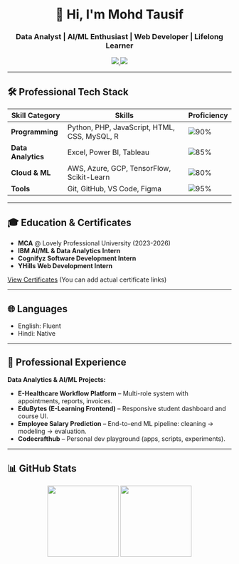 <h1 align="center">👋 Hi, I'm Mohd Tausif</h1>
<h3 align="center">Data Analyst | AI/ML Enthusiast | Web Developer | Lifelong Learner</h3>

<p align="center">
  <a href="https://www.linkedin.com/in/mohammadtausif07/">
    <img src="https://img.shields.io/badge/LinkedIn-0A66C2?style=for-the-badge&logo=linkedin&logoColor=white" />
  </a>
  <a href="https://github.com/whoistausif">
    <img src="https://img.shields.io/badge/GitHub-171515?style=for-the-badge&logo=github&logoColor=white" />
  </a>
</p>

---

## 🛠 Professional Tech Stack

| Skill Category | Skills | Proficiency |
|----------------|-------|------------|
| **Programming** | Python, PHP, JavaScript, HTML, CSS, MySQL, R | ![90%](https://progress-bar.dev/90) |
| **Data Analytics** | Excel, Power BI, Tableau | ![85%](https://progress-bar.dev/85) |
| **Cloud & ML** | AWS, Azure, GCP, TensorFlow, Scikit-Learn | ![80%](https://progress-bar.dev/80) |
| **Tools** | Git, GitHub, VS Code, Figma | ![95%](https://progress-bar.dev/95) |

---

## 🎓 Education & Certificates

- **MCA** @ Lovely Professional University (2023-2026)  
- **IBM AI/ML & Data Analytics Intern**  
- **Cognifyz Software Development Intern**  
- **YHills Web Development Intern**  

[View Certificates](#) (You can add actual certificate links)

---

## 🌐 Languages

- English: Fluent  
- Hindi: Native  

---

## 💼 Professional Experience

**Data Analytics & AI/ML Projects:**  
- **E-Healthcare Workflow Platform** – Multi-role system with appointments, reports, invoices.  
- **EduBytes (E-Learning Frontend)** – Responsive student dashboard and course UI.  
- **Employee Salary Prediction** – End-to-end ML pipeline: cleaning → modeling → evaluation.  
- **Codecrafthub** – Personal dev playground (apps, scripts, experiments).

---

## 📊 GitHub Stats

<p align="center">
  <img src="https://github-readme-stats.vercel.app/api?username=whoistausif&show_icons=true&theme=tokyonight&hide_border=true" height="160" />
  <img src="https://github-readme-stats.vercel.app/api/top-langs/?username=whoistausif&layout=compact&theme=tokyonight&hide_border=true" height="160" />
</p>
